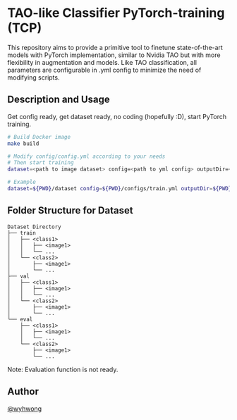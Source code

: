 # TAO-like Classifier PyTorch-training (TCP)
This repository aims to provide a primitive tool to finetune state-of-the-art models with PyTorch implementation, similar to Nvidia TAO but with more flexibility in augmentation and models. Like TAO classification, all parameters are configurable in .yml config to minimize the need of modifying scripts.

## Description and Usage
Get config ready, get dataset ready, no coding (hopefully :D), start PyTorch training.

```bash
# Build Docker image
make build

# Modify config/config.yml according to your needs
# Then start training
dataset=<path to image dataset> config=<path to yml config> outputDir=<path to output folder> make train

# Example
dataset=${PWD}/dataset config=${PWD}/configs/train.yml outputDir=${PWD}/results make train
```

## Folder Structure for Dataset
```
Dataset Directory
├── train
│   ├── <class1>
│   │   ├── <image1>
│   │   └── ...
│   └── <class2>
│       ├── <image1>
│       └── ...
├── val
│   ├── <class1>
│   │   ├── <image1>
│   │   └── ...
│   └── <class2>
│       ├── <image1>
│       └── ...
└── eval
    ├── <class1>
    │   ├── <image1>
    │   └── ...
    └── <class2>
        ├── <image1>
        └── ...
```

Note: Evaluation function is not ready.

## Author
[@wyhwong](https://github.com/wyhwong)
